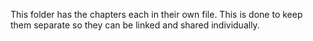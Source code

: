 This folder has the chapters each in their own file. This is done to keep them separate so they can be linked and shared individually.
